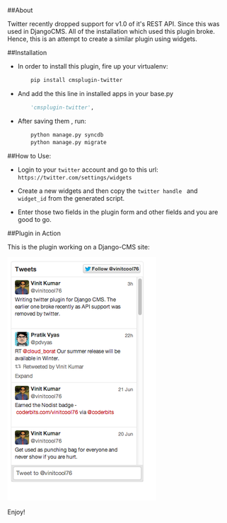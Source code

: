 ##About

Twitter recently dropped support for v1.0 of it's REST API. Since this was used in DjangoCMS. All of the installation which used this plugin broke. 
Hence, this is an attempt to create a similar plugin using widgets.


##Installation

- In order to install this plugin, fire up your virtualenv:

	```bash
		pip install cmsplugin-twitter
	```

- And add the this line in installed apps in your base.py

	```python
		'cmsplugin-twitter',
	```

- After saving them , run:

	```bash
		python manage.py syncdb
		python manage.py migrate
	```
	
##How to Use:

- Login to your `twitter` account and go to this url: `https://twitter.com/settings/widgets`

- Create a new widgets and then copy the `twitter handle ` and ` widget_id` from the generated script. 

- Enter those two fields in the plugin form and other fields and you are good to go.


##Plugin in Action


This is the plugin working on a Django-CMS site:


![Twitter Plugin](twitter.png)

Enjoy!



